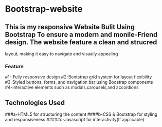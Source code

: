 # Bootstrap-website

## This is  my responsive Website Bulit Using Bootstrap To ensure a modern and monile-Friend design. The website feature a clean and strucred
layout, making it easy to navigate and visually appealing

### Feature
#1- Fully responsive design
#2-Bootstrap grid system for layout flexibility
#3-Styled buttons, forms, and navigation bar using Boostrap components
#4-interactive elements such as modals,carousels,and accordions
## Technologies Used
###a-HTML5 for structuring the content
####b-CSS & Bootstrap for styling and responsiveness
#####c-Javascript for interactivity(If applicable)
